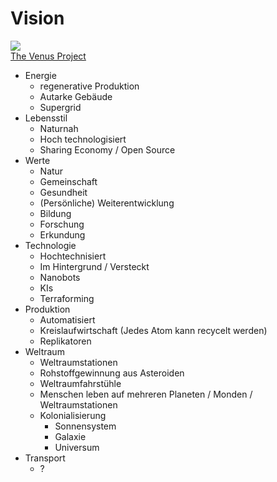 # Vision

![](https://www.thevenusproject.com/wp-content/uploads/2019/07/center_for_resource_management_aerial.jpg)  
[The Venus Project](https://www.thevenusproject.com/)

- Energie
    + regenerative Produktion
    + Autarke Gebäude
    + Supergrid
- Lebensstil
    + Naturnah
    + Hoch technologisiert
    + Sharing Economy / Open Source
- Werte
    + Natur
    + Gemeinschaft
    + Gesundheit
    + (Persönliche) Weiterentwicklung
    + Bildung
    + Forschung
    + Erkundung 
- Technologie
    + Hochtechnisiert
    + Im Hintergrund / Versteckt
    + Nanobots
    + KIs
    + Terraforming
- Produktion
    + Automatisiert
    + Kreislaufwirtschaft (Jedes Atom kann recycelt werden)
    + Replikatoren
- Weltraum
    + Weltraumstationen
    + Rohstoffgewinnung aus Asteroiden
    + Weltraumfahrstühle
    + Menschen leben auf mehreren Planeten / Monden / Weltraumstationen
    + Kolonialisierung
        * Sonnensystem
        * Galaxie
        * Universum
- Transport
    + ?